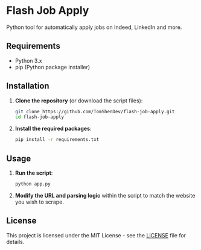 # Flash Job Apply
Python tool for automatically apply jobs on Indeed, LinkedIn and more.

## Requirements

- Python 3.x
- pip (Python package installer)

## Installation

1. **Clone the repository** (or download the script files):

    ```bash
    git clone https://github.com/TomShenDev/flash-job-apply.git
    cd flash-job-apply
    ```

3. **Install the required packages**:

    ```bash
    pip install -r requirements.txt
    ```

## Usage

1. **Run the script**:

    ```bash
    python app.py
    ```

2. **Modify the URL and parsing logic** within the script to match the website you wish to scrape.


## License

This project is licensed under the MIT License - see the [LICENSE](LICENSE) file for details.

